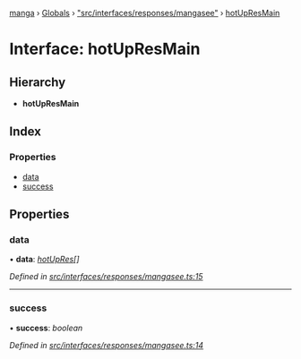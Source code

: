 [manga](../README.md) › [Globals](../globals.md) › ["src/interfaces/responses/mangasee"](../modules/_src_interfaces_responses_mangasee_.md) › [hotUpResMain](_src_interfaces_responses_mangasee_.hotupresmain.md)

# Interface: hotUpResMain

## Hierarchy

* **hotUpResMain**

## Index

### Properties

* [data](_src_interfaces_responses_mangasee_.hotupresmain.md#data)
* [success](_src_interfaces_responses_mangasee_.hotupresmain.md#success)

## Properties

###  data

• **data**: *[hotUpRes](_src_interfaces_responses_mangasee_.hotupres.md)[]*

*Defined in [src/interfaces/responses/mangasee.ts:15](https://github.com/tushar1210/manga-node/blob/6ab85fc/src/interfaces/responses/mangasee.ts#L15)*

___

###  success

• **success**: *boolean*

*Defined in [src/interfaces/responses/mangasee.ts:14](https://github.com/tushar1210/manga-node/blob/6ab85fc/src/interfaces/responses/mangasee.ts#L14)*
